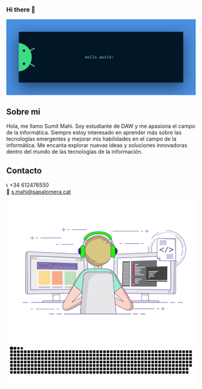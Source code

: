 ### Hi there 👋

<img src="https://github.com/mahisumit/mahisumit/blob/main/resources/hello.png" alt="Hello world">

 ## Sobre mi
  Hola, me llamo Sumit Mahi. Soy estudiante de DAW y me apasiona el campo de la informática. Siempre estoy interesado en aprender más sobre las tecnologías emergentes y mejorar mis habilidades en el campo de la informática. Me encanta         explorar nuevas ideas y soluciones innovadoras dentro del mundo de las tecnologías de la información.

## Contacto
  📞 +34 612476550 <br>
  📧 s.mahi@sapalomera.cat

<img src="https://github.com/mahisumit/mahisumit/blob/main/resources/p.gif" alt="Hello world">

<s>
  <source media="(prefers-color-scheme: dark)" srcset="https://raw.githubusercontent.com/platane/platane/output/github-contribution-grid-snake-dark.svg">
  <source media="(prefers-color-scheme: light)" srcset="https://raw.githubusercontent.com/platane/platane/output/github-contribution-grid-snake.svg">
  <img alt="github contribution grid snake animation" src="https://raw.githubusercontent.com/platane/platane/output/github-contribution-grid-snake.svg">
</s>

<!--
**mahisumit/mahisumit** is a ✨ _special_ ✨ repository because its `README.md` (this file) appears on your GitHub profile.

Here are some ideas to get you started:

- 🔭 I’m currently working on ...
- 🌱 I’m currently learning ...
- 👯 I’m looking to collaborate on ...
- 🤔 I’m looking for help with ...
- 💬 Ask me about ...
- 📫 How to reach me: ...
- 😄 Pronouns: ...
- ⚡ Fun fact: ...
-->
